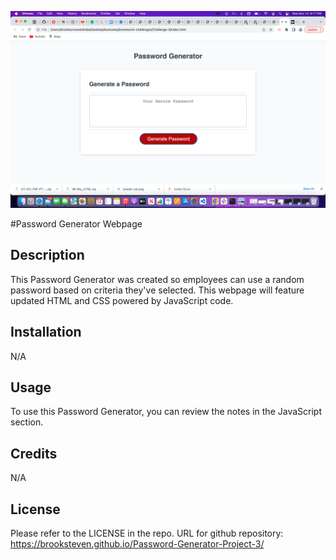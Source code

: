 ![](./Assets/generate-password-img.png)

#Password Generator Webpage

## Description

This Password Generator was created so employees can use a random password based on criteria they've selected. This webpage will feature updated HTML and CSS powered by JavaScript code. 

## Installation

N/A

## Usage

To use this Password Generator, you can review the notes in the JavaScript section. 

## Credits

N/A

## License

Please refer to the LICENSE in the repo.
URL for github repository: https://brooksteven.github.io/Password-Generator-Project-3/
